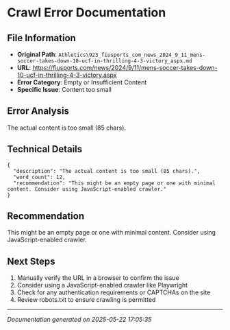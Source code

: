 # Crawl Error Documentation

## File Information
- **Original Path**: `Athletics\923_fiusports_com_news_2024_9_11_mens-soccer-takes-down-10-ucf-in-thrilling-4-3-victory_aspx.md`
- **URL**: https://fiusports.com/news/2024/9/11/mens-soccer-takes-down-10-ucf-in-thrilling-4-3-victory.aspx
- **Error Category**: Empty or Insufficient Content
- **Specific Issue**: Content too small

## Error Analysis
The actual content is too small (85 chars).

## Technical Details
```
{
  "description": "The actual content is too small (85 chars).",
  "word_count": 12,
  "recommendation": "This might be an empty page or one with minimal content. Consider using JavaScript-enabled crawler."
}
```

## Recommendation
This might be an empty page or one with minimal content. Consider using JavaScript-enabled crawler.

## Next Steps
1. Manually verify the URL in a browser to confirm the issue
2. Consider using a JavaScript-enabled crawler like Playwright
3. Check for any authentication requirements or CAPTCHAs on the site
4. Review robots.txt to ensure crawling is permitted

---
*Documentation generated on 2025-05-22 17:05:35*
